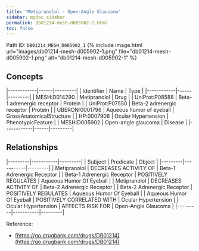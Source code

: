 ```yaml
---
title: "Metipranolol - Open-Angle Glaucoma"
sidebar: mydoc_sidebar
permalink: db01214-mesh-d005902-1.html
toc: false 
---
```



Path ID: `DB01214_MESH_D005902_1`
{% include image.html url="images/db01214-mesh-d005902-1.png" file="db01214-mesh-d005902-1.png" alt="db01214-mesh-d005902-1" %}

## Concepts

|------------|------|---------|
| Identifier | Name | Type    |
|------------|------|---------|
| MESH:D014290 | Metipranolol | Drug |
| UniProt:P08588 | Beta-1 adrenergic receptor | Protein |
| UniProt:P07550 | Beta-2 adrenergic receptor | Protein |
| UBERON:0001796 | Aqueous humor of eyeball | GrossAnatomicalStructure |
| HP:0007906 | Ocular Hypertension | PhenotypicFeature |
| MESH:D005902 | Open-angle glaucoma | Disease |
|------------|------|---------|

## Relationships

|---------|-----------|---------|
| Subject | Predicate | Object  |
|---------|-----------|---------|
| Metipranolol | DECREASES ACTIVITY OF | Beta-1 Adrenergic Receptor |
| Beta-1 Adrenergic Receptor | POSITIVELY REGULATES | Aqueous Humor Of Eyeball |
| Metipranolol | DECREASES ACTIVITY OF | Beta-2 Adrenergic Receptor |
| Beta-2 Adrenergic Receptor | POSITIVELY REGULATES | Aqueous Humor Of Eyeball |
| Aqueous Humor Of Eyeball | POSITIVELY CORRELATED WITH | Ocular Hypertension |
| Ocular Hypertension | AFFECTS RISK FOR | Open-Angle Glaucoma |
|---------|-----------|---------|

Reference: 
  - [https://go.drugbank.com/drugs/DB01214](https://go.drugbank.com/drugs/DB01214)
